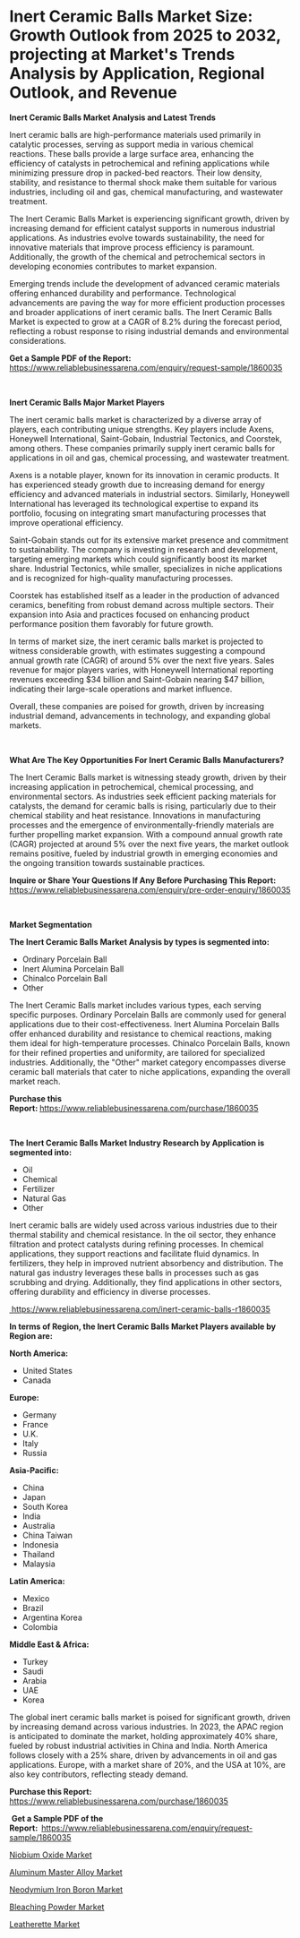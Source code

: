 <p><h1>Inert Ceramic Balls Market Size: Growth Outlook from 2025 to 2032, projecting at Market's Trends Analysis by Application, Regional Outlook, and Revenue</h1></p><p><strong>Inert Ceramic Balls Market Analysis and Latest Trends</strong></p>
<p><p>Inert ceramic balls are high-performance materials used primarily in catalytic processes, serving as support media in various chemical reactions. These balls provide a large surface area, enhancing the efficiency of catalysts in petrochemical and refining applications while minimizing pressure drop in packed-bed reactors. Their low density, stability, and resistance to thermal shock make them suitable for various industries, including oil and gas, chemical manufacturing, and wastewater treatment.</p><p>The Inert Ceramic Balls Market is experiencing significant growth, driven by increasing demand for efficient catalyst supports in numerous industrial applications. As industries evolve towards sustainability, the need for innovative materials that improve process efficiency is paramount. Additionally, the growth of the chemical and petrochemical sectors in developing economies contributes to market expansion.</p><p>Emerging trends include the development of advanced ceramic materials offering enhanced durability and performance. Technological advancements are paving the way for more efficient production processes and broader applications of inert ceramic balls. The Inert Ceramic Balls Market is expected to grow at a CAGR of 8.2% during the forecast period, reflecting a robust response to rising industrial demands and environmental considerations.</p></p>
<p><strong>Get a Sample PDF of the Report:&nbsp;</strong> <a href="https://www.reliablebusinessarena.com/enquiry/request-sample/1860035?utm_campaign=1835&utm_medium=2&utm_source=Github&utm_content=ia&utm_term=30012025&utm_id=inert-ceramic-balls">https://www.reliablebusinessarena.com/enquiry/request-sample/1860035</a></p>
<p>&nbsp;</p>
<p><strong>Inert Ceramic Balls Major Market Players</strong></p>
<p><p>The inert ceramic balls market is characterized by a diverse array of players, each contributing unique strengths. Key players include Axens, Honeywell International, Saint-Gobain, Industrial Tectonics, and Coorstek, among others. These companies primarily supply inert ceramic balls for applications in oil and gas, chemical processing, and wastewater treatment.</p><p>Axens is a notable player, known for its innovation in ceramic products. It has experienced steady growth due to increasing demand for energy efficiency and advanced materials in industrial sectors. Similarly, Honeywell International has leveraged its technological expertise to expand its portfolio, focusing on integrating smart manufacturing processes that improve operational efficiency.</p><p>Saint-Gobain stands out for its extensive market presence and commitment to sustainability. The company is investing in research and development, targeting emerging markets which could significantly boost its market share. Industrial Tectonics, while smaller, specializes in niche applications and is recognized for high-quality manufacturing processes.</p><p>Coorstek has established itself as a leader in the production of advanced ceramics, benefiting from robust demand across multiple sectors. Their expansion into Asia and practices focused on enhancing product performance position them favorably for future growth. </p><p>In terms of market size, the inert ceramic balls market is projected to witness considerable growth, with estimates suggesting a compound annual growth rate (CAGR) of around 5% over the next five years. Sales revenue for major players varies, with Honeywell International reporting revenues exceeding $34 billion and Saint-Gobain nearing $47 billion, indicating their large-scale operations and market influence.</p><p>Overall, these companies are poised for growth, driven by increasing industrial demand, advancements in technology, and expanding global markets.</p></p>
<p>&nbsp;</p>
<p><strong>What Are The Key Opportunities For Inert Ceramic Balls Manufacturers?</strong></p>
<p><p>The Inert Ceramic Balls market is witnessing steady growth, driven by their increasing application in petrochemical, chemical processing, and environmental sectors. As industries seek efficient packing materials for catalysts, the demand for ceramic balls is rising, particularly due to their chemical stability and heat resistance. Innovations in manufacturing processes and the emergence of environmentally-friendly materials are further propelling market expansion. With a compound annual growth rate (CAGR) projected at around 5% over the next five years, the market outlook remains positive, fueled by industrial growth in emerging economies and the ongoing transition towards sustainable practices.</p></p>
<p><strong>Inquire or Share Your Questions If Any Before Purchasing This Report:</strong> <a href="https://www.reliablebusinessarena.com/enquiry/pre-order-enquiry/1860035?utm_campaign=1835&utm_medium=2&utm_source=Github&utm_content=ia&utm_term=30012025&utm_id=inert-ceramic-balls">https://www.reliablebusinessarena.com/enquiry/pre-order-enquiry/1860035</a></p>
<p>&nbsp;</p>
<p><strong>Market Segmentation</strong></p>
<p><strong>The Inert Ceramic Balls Market Analysis by types is segmented into:</strong></p>
<p><ul><li>Ordinary Porcelain Ball</li><li>Inert Alumina Porcelain Ball</li><li>Chinalco Porcelain Ball</li><li>Other</li></ul></p>
<p><p>The Inert Ceramic Balls market includes various types, each serving specific purposes. Ordinary Porcelain Balls are commonly used for general applications due to their cost-effectiveness. Inert Alumina Porcelain Balls offer enhanced durability and resistance to chemical reactions, making them ideal for high-temperature processes. Chinalco Porcelain Balls, known for their refined properties and uniformity, are tailored for specialized industries. Additionally, the "Other" market category encompasses diverse ceramic ball materials that cater to niche applications, expanding the overall market reach.</p></p>
<p><strong>Purchase this Report:&nbsp;</strong><a href="https://www.reliablebusinessarena.com/purchase/1860035?utm_campaign=1835&utm_medium=2&utm_source=Github&utm_content=ia&utm_term=30012025&utm_id=inert-ceramic-balls">https://www.reliablebusinessarena.com/purchase/1860035</a></p>
<p>&nbsp;</p>
<p><strong>The Inert Ceramic Balls Market Industry Research by Application is segmented into:</strong></p>
<p><ul><li>Oil</li><li>Chemical</li><li>Fertilizer</li><li>Natural Gas</li><li>Other</li></ul></p>
<p><p>Inert ceramic balls are widely used across various industries due to their thermal stability and chemical resistance. In the oil sector, they enhance filtration and protect catalysts during refining processes. In chemical applications, they support reactions and facilitate fluid dynamics. In fertilizers, they help in improved nutrient absorbency and distribution. The natural gas industry leverages these balls in processes such as gas scrubbing and drying. Additionally, they find applications in other sectors, offering durability and efficiency in diverse processes.</p></p>
<p><a href="https://www.reliablebusinessarena.com/inert-ceramic-balls-r1860035?utm_campaign=1835&utm_medium=2&utm_source=Github&utm_content=ia&utm_term=30012025&utm_id=inert-ceramic-balls">&nbsp;https://www.reliablebusinessarena.com/inert-ceramic-balls-r1860035</a></p>
<p><strong>In terms of Region, the Inert Ceramic Balls Market Players available by Region are:</strong></p>
<p>
    <p> <strong> North America: </strong>
        <ul>
            <li>United States</li>
            <li>Canada</li>
        </ul>
        </p> 
    <p> <strong> Europe: </strong>
        <ul>
            <li>Germany</li>
            <li>France</li>
            <li>U.K.</li>
            <li>Italy</li>
            <li>Russia</li>
        </ul>
        </p> 
    <p> <strong> Asia-Pacific: </strong>
        <ul>
            <li>China</li>
            <li>Japan</li>
            <li>South Korea</li>
            <li>India</li>
            <li>Australia</li>
            <li>China Taiwan</li>
            <li>Indonesia</li>
            <li>Thailand</li>
            <li>Malaysia</li>
        </ul>
        </p> 
    <p> <strong> Latin America: </strong>
        <ul>
            <li>Mexico</li>
            <li>Brazil</li>
            <li>Argentina Korea</li>
            <li>Colombia</li>
        </ul>
        </p> 
    <p> <strong> Middle East & Africa: </strong>
        <ul>
            <li>Turkey</li>
            <li>Saudi</li>
            <li>Arabia</li>
            <li>UAE</li>
            <li>Korea</li>
        </ul>
    </p>
    </p>
<p><p>The global inert ceramic balls market is poised for significant growth, driven by increasing demand across various industries. In 2023, the APAC region is anticipated to dominate the market, holding approximately 40% share, fueled by robust industrial activities in China and India. North America follows closely with a 25% share, driven by advancements in oil and gas applications. Europe, with a market share of 20%, and the USA at 10%, are also key contributors, reflecting steady demand.</p></p>
<p><strong>Purchase this Report: </strong><a href="https://www.reliablebusinessarena.com/purchase/1860035?utm_campaign=1835&utm_medium=2&utm_source=Github&utm_content=ia&utm_term=30012025&utm_id=inert-ceramic-balls">https://www.reliablebusinessarena.com/purchase/1860035</a></p>
<p>&nbsp;<strong>Get a Sample PDF of the Report:&nbsp;&nbsp;</strong><a href="https://www.reliablebusinessarena.com/enquiry/request-sample/1860035?utm_campaign=1835&utm_medium=2&utm_source=Github&utm_content=ia&utm_term=30012025&utm_id=inert-ceramic-balls">https://www.reliablebusinessarena.com/enquiry/request-sample/1860035</a></p>
<p><strong></strong></p>
<p><p><a href="https://github.com/akaalahk/Market-Research-Report-List-1/blob/main/niobium-oxide-market.md?utm_campaign=1835&utm_medium=2&utm_source=Github&utm_content=ia&utm_term=30012025&utm_id=inert-ceramic-balls">Niobium Oxide Market</a></p><p><a href="https://github.com/agdonthisa/Market-Research-Report-List-1/blob/main/aluminum-master-alloy-market.md?utm_campaign=1835&utm_medium=2&utm_source=Github&utm_content=ia&utm_term=30012025&utm_id=inert-ceramic-balls">Aluminum Master Alloy Market</a></p><p><a href="https://github.com/hartsockdonnette82/Market-Research-Report-List-1/blob/main/neodymium-iron-boron-market.md?utm_campaign=1835&utm_medium=2&utm_source=Github&utm_content=ia&utm_term=30012025&utm_id=inert-ceramic-balls">Neodymium Iron Boron Market</a></p><p><a href="https://github.com/jawelling7979/Market-Research-Report-List-1/blob/main/bleaching-powder-market.md?utm_campaign=1835&utm_medium=2&utm_source=Github&utm_content=ia&utm_term=30012025&utm_id=inert-ceramic-balls">Bleaching Powder Market</a></p><p><a href="https://github.com/biomochaben4/Market-Research-Report-List-1/blob/main/leatherette-market.md?utm_campaign=1835&utm_medium=2&utm_source=Github&utm_content=ia&utm_term=30012025&utm_id=inert-ceramic-balls">Leatherette Market</a></p></p>